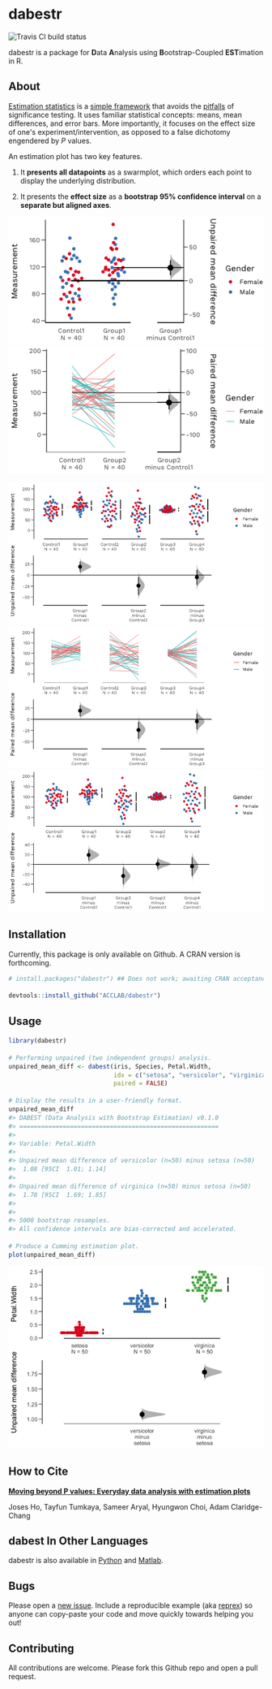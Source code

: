
<!-- README.md is generated from README.Rmd. Please edit that file -->
dabestr
=======

![Travis CI build status](https://img.shields.io/travis/com/ACCLAB/dabestr/master.svg)

dabestr is a package for **D**ata **A**nalysis using **B**ootstrap-Coupled **EST**imation in R.

About
-----

[Estimation statistics](https://en.wikipedia.org/wiki/Estimation_statistics "Estimation Stats on Wikipedia") is a [simple framework](https://thenewstatistics.com/itns/ "Introduction to the New Statistics") that avoids the [pitfalls](https://www.nature.com/articles/nmeth.3288 "The fickle P value generates irreproducible results, Halsey et al 2015") of significance testing. It uses familiar statistical concepts: means, mean differences, and error bars. More importantly, it focuses on the effect size of one's experiment/intervention, as opposed to a false dichotomy engendered by *P* values.

An estimation plot has two key features.

1.  It **presents all datapoints** as a swarmplot, which orders each point to display the underlying distribution.

2.  It presents the **effect size** as a **bootstrap 95% confidence interval** on a **separate but aligned axes**.

![](man/figures/README-gardner.altman.showpieces-1.png)![](man/figures/README-gardner.altman.showpieces-2.png)

![](man/figures/README-cumming.showpieces-1.png)![](man/figures/README-cumming.showpieces-2.png)![](man/figures/README-cumming.showpieces-3.png)

Installation
------------

Currently, this package is only available on Github. A CRAN version is forthcoming.

``` r
# install.packages("dabestr") ## Does not work; awaiting CRAN acceptance.

devtools::install_github("ACCLAB/dabestr")
```

Usage
-----

``` r
library(dabestr)

# Performing unpaired (two independent groups) analysis.
unpaired_mean_diff <- dabest(iris, Species, Petal.Width,
                             idx = c("setosa", "versicolor", "virginica"),
                             paired = FALSE)

# Display the results in a user-friendly format.
unpaired_mean_diff
#> DABEST (Data Analysis with Bootstrap Estimation) v0.1.0
#> =======================================================
#> 
#> Variable: Petal.Width 
#> 
#> Unpaired mean difference of versicolor (n=50) minus setosa (n=50)
#>  1.08 [95CI  1.01; 1.14]
#> 
#> Unpaired mean difference of virginica (n=50) minus setosa (n=50)
#>  1.78 [95CI  1.69; 1.85]
#> 
#> 
#> 5000 bootstrap resamples.
#> All confidence intervals are bias-corrected and accelerated.

# Produce a Cumming estimation plot.
plot(unpaired_mean_diff)
```

![](man/figures/README-usage-1.png)

How to Cite
-----------

[**Moving beyond P values: Everyday data analysis with estimation plots**](https://doi.org/10.1101/377978 "Our BioRxiv preprint")

Joses Ho, Tayfun Tumkaya, Sameer Aryal, Hyungwon Choi, Adam Claridge-Chang

dabest In Other Languages
-------------------------

dabestr is also available in [Python](https://github.com/ACCLAB/DABEST-python "DABEST-Python on Github") and [Matlab](https://github.com/ACCLAB/DABEST-Matlab "DABEST-Matlab on Github").

Bugs
----

Please open a [new issue](https://github.com/ACCLAB/dabestr/issues/new). Include a reproducible example (aka [reprex](https://www.tidyverse.org/help/)) so anyone can copy-paste your code and move quickly towards helping you out!

Contributing
------------

All contributions are welcome. Please fork this Github repo and open a pull request.
